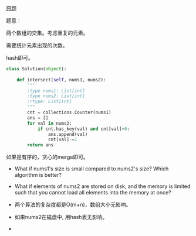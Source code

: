 [原题](https://leetcode.com/problems/intersection-of-two-arrays-ii/)


题意：

两个数组的交集。考虑重复的元素。

需要统计元素出现的次数。

hash即可。

```Python
class Solution(object):
  
    def intersect(self, nums1, nums2):  
        """ 
        :type nums1: List[int] 
        :type nums2: List[int] 
        :rtype: List[int] 
        """  
        cnt = collections.Counter(nums1)  
        ans = []  
        for val in nums2:  
            if cnt.has_key(val) and cnt[val]>0:  
                ans.append(val)  
                cnt[val]-=1  
        return ans 
```

如果是有序的，贪心的merge即可。


- What if nums1's size is small compared to nums2's size? Which algorithm is better?
- What if elements of nums2 are stored on disk, and the memory is limited such that you cannot load all elements into the memory at once?

- 两个算法的复杂度都是O(m+n)，数组大小无影响。
- 如果nums2在磁盘中, 用hash表无影响。
- 